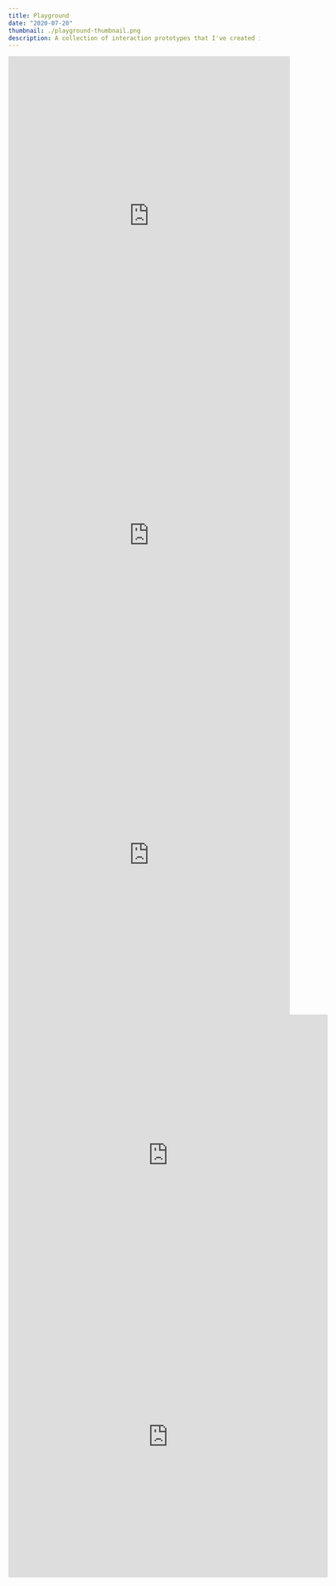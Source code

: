 ```yaml
---
title: Playground
date: "2020-07-20"
thumbnail: ./playground-thumbnail.png
description: A collection of interaction prototypes that I've created in my free time.
---
```


<iframe src="https://player.vimeo.com/video/396145458" width="564" height="640" frameborder="0" allow="autoplay; fullscreen" allowfullscreen></iframe>

<iframe src="https://player.vimeo.com/video/396148765" width="564" height="640" frameborder="0" allow="autoplay; fullscreen" allowfullscreen></iframe>

<iframe src="https://player.vimeo.com/video/396148759" width="564" height="640" frameborder="0" allow="autoplay; fullscreen" allowfullscreen></iframe>

<iframe src="https://player.vimeo.com/video/396148759" width="640" height="564" frameborder="0" allow="autoplay; fullscreen" allowfullscreen></iframe>

<iframe src="https://player.vimeo.com/video/355281077" width="640" height="564" frameborder="0" allow="autoplay; fullscreen" allowfullscreen></iframe>
